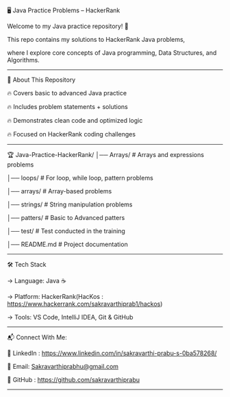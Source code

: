 
🖥️ Java Practice Problems – HackerRank


Welcome to my Java practice repository! 🚀


This repo contains my solutions to HackerRank Java problems, 


where I explore core concepts of Java programming, Data Structures, and Algorithms.


_______________________________________________________________________________________________________________________________________________________________

📌 About This Repository


🔥 Covers basic to advanced Java practice


🔥 Includes problem statements + solutions


🔥 Demonstrates clean code and optimized logic


🔥 Focused on HackerRank coding challenges


_______________________________________________________________________________________________________________________________________________________________

🏆 Java-Practice-HackerRank/
│── Arrays/       # Arrays and expressions problems


│── loops/        # For loop, while loop, pattern problems


│── arrays/       # Array-based problems


│── strings/      # String manipulation problems


│── patters/      # Basic to Advanced patters


│── test/         # Test conducted in the training


│── README.md        # Project documentation
_______________________________________________________________________________________________________________________________________________________________

🛠️ Tech Stack


-> Language: Java ☕


-> Platform: HackerRank(HacKos : https://www.hackerrank.com/sakravarthiprab1/hackos)


-> Tools: VS Code, IntelliJ IDEA, Git & GitHub


_______________________________________________________________________________________________________________________________________________________________

📬 Connect With Me:

💼 LinkedIn : https://www.linkedin.com/in/sakravarthi-prabu-s-0ba578268/


📧 Email: Sakravarthiprabhu@gmail.com


🐙 GitHub : https://github.com/sakravarthiprabu
_______________________________________________________________________________________________________________________________________________________________






